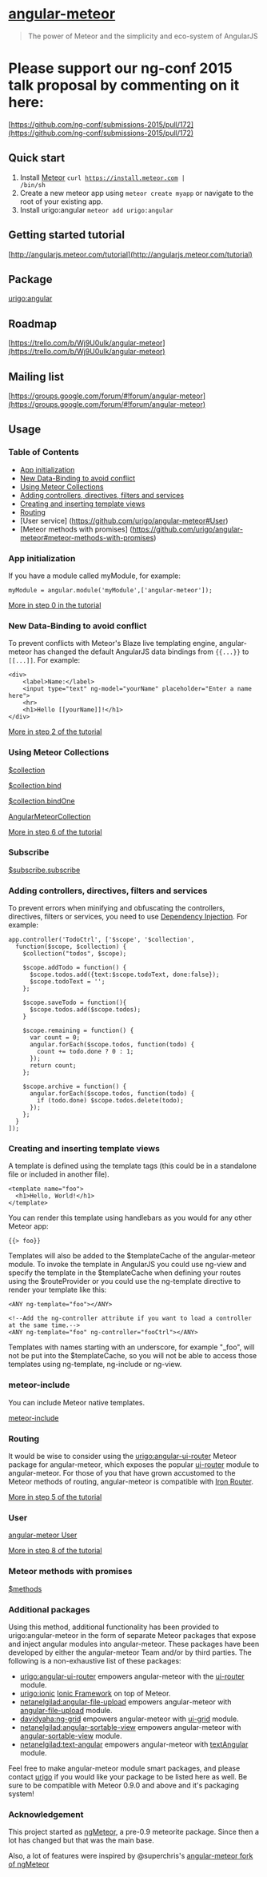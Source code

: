 [angular-meteor](http://angularjs.meteor.com/tutorial)
======================================================
> The power of Meteor and the simplicity and eco-system of AngularJS

# Please support our ng-conf 2015 talk proposal by commenting on it here:
[https://github.com/ng-conf/submissions-2015/pull/172](https://github.com/ng-conf/submissions-2015/pull/172)

## Quick start
1. Install [Meteor](http://docs.meteor.com/#quickstart) <code>curl https://install.meteor.com | /bin/sh</code>
2. Create a new meteor app using <code>meteor create myapp</code> or navigate to the root of your existing app.
4. Install urigo:angular <code>meteor add urigo:angular</code>

## Getting started tutorial
[http://angularjs.meteor.com/tutorial](http://angularjs.meteor.com/tutorial)

## Package
[urigo:angular](https://atmospherejs.com/urigo/angular)

## Roadmap
[https://trello.com/b/Wj9U0ulk/angular-meteor](https://trello.com/b/Wj9U0ulk/angular-meteor)

## Mailing list
[https://groups.google.com/forum/#!forum/angular-meteor](https://groups.google.com/forum/#!forum/angular-meteor)

## Usage
### Table of Contents
- [App initialization](https://github.com/urigo/angular-meteor#app-initialization)
- [New Data-Binding to avoid conflict](https://github.com/urigo/angular-meteor#new-data-binding-to-avoid-conflict)
- [Using Meteor Collections](https://github.com/urigo/angular-meteor#using-meteor-collections)
- [Adding controllers, directives, filters and services](https://github.com/urigo/angular-meteor#adding-controllers-directives-filters-and-services)
- [Creating and inserting template views](https://github.com/urigo/angular-meteor#creating-and-inserting-template-views)
- [Routing](https://github.com/urigo/angular-meteor#routing)
- [User service] (https://github.com/urigo/angular-meteor#User)
- [Meteor methods with promises] (https://github.com/urigo/angular-meteor#meteor-methods-with-promises)

### App initialization
If you have a module called myModule, for example:

    myModule = angular.module('myModule',['angular-meteor']);
    
[More in step 0 in the tutorial](http://angularjs.meteor.com/tutorial/step_00)
    
### New Data-Binding to avoid conflict
To prevent conflicts with Meteor's Blaze live templating engine, angular-meteor has changed the default AngularJS data bindings from <code>{{...}}</code> to <code>[[...]]</code>. For example:

    <div>
        <label>Name:</label>
        <input type="text" ng-model="yourName" placeholder="Enter a name here">
        <hr>
        <h1>Hello [[yourName]]!</h1>
    </div>
    
[More in step 2 of the tutorial](http://angularjs.meteor.com/tutorial/step_02)    

### Using Meteor Collections

[$collection](http://angularjs.meteor.com/api/collection)

[$collection.bind](http://angularjs.meteor.com/api/collection-bind)

[$collection.bindOne](http://angularjs.meteor.com/api/collection-bindOne)

[AngularMeteorCollection](http://angularjs.meteor.com/api/AngularMeteorCollection)


[More in step 6 of the tutorial](http://angularjs.meteor.com/tutorial/step_06)

### Subscribe

[$subscribe.subscribe](http://angularjs.meteor.com/api/subscribe)

### Adding controllers, directives, filters and services
To prevent errors when minifying and obfuscating the controllers, directives, filters or services, you need to use [Dependency Injection](http://docs.angularjs.org/guide/di). For example:

    app.controller('TodoCtrl', ['$scope', '$collection',
      function($scope, $collection) {
        $collection("todos", $scope);
       
        $scope.addTodo = function() {
          $scope.todos.add({text:$scope.todoText, done:false});
          $scope.todoText = '';
        };

        $scope.saveTodo = function(){
          $scope.todos.add($scope.todos);
        }
       
        $scope.remaining = function() {
          var count = 0;
          angular.forEach($scope.todos, function(todo) {
            count += todo.done ? 0 : 1;
          });
          return count;
        };
       
        $scope.archive = function() {
          angular.forEach($scope.todos, function(todo) {
            if (todo.done) $scope.todos.delete(todo);
          });
        };
      }
    ]);

### Creating and inserting template views
A template is defined using the template tags (this could be in a standalone file or included in another file).

    <template name="foo">
      <h1>Hello, World!</h1>
    </template>

You can render this template using handlebars as you would for any other Meteor app:

    {{> foo}}

Templates will also be added to the $templateCache of the angular-meteor module. To invoke the template in AngularJS you could use ng-view and specify the template in the $templateCache when defining your routes using the $routeProvider or you could use the ng-template directive to render your template like this:

    <ANY ng-template="foo"></ANY>

    <!--Add the ng-controller attribute if you want to load a controller at the same time.-->    
    <ANY ng-template="foo" ng-controller="fooCtrl"></ANY>
    
Templates with names starting with an underscore, for example "_foo", will not be put into the $templateCache, so you will not be able to access those templates using ng-template, ng-include or ng-view.

### meteor-include

You can include Meteor native templates.

[meteor-include](http://angularjs.meteor.com/api/meteor-include)


### Routing
It would be wise to consider using the [urigo:angular-ui-router](https://github.com/Urigo/meteor-angular-ui-router) Meteor package for angular-meteor, which exposes the popular [ui-router](https://github.com/angular-ui/ui-router) module to angular-meteor. For those of you that have grown accustomed to the Meteor methods of routing, angular-meteor is compatible with [Iron Router](https://github.com/EventedMind/iron-router).

[More in step 5 of the tutorial](http://angularjs.meteor.com/tutorial/step_05)
    
### User
    
[angular-meteor User](http://angularjs.meteor.com/api/user)
    
[More in step 8 of the tutorial](http://angularjs.meteor.com/tutorial-02/step_08)    

### Meteor methods with promises

[$methods](http://angularjs.meteor.com/api/methods)
    
### Additional packages

Using this method, additional functionality has been provided to urigo:angular-meteor in the form of separate Meteor packages that expose and inject angular modules into angular-meteor. These packages have been developed by either the angular-meteor Team and/or by third parties. The following is a non-exhaustive list of these packages:

- [urigo:angular-ui-router](https://github.com/Urigo/meteor-angular-ui-router) empowers angular-meteor with the [ui-router](https://github.com/angular-ui/ui-router) module.
- [urigo:ionic](https://github.com/Urigo/meteor-ionic) [Ionic Framework](http://ionicframework.com/) on top of Meteor.
- [netanelgilad:angular-file-upload](https://github.com/netanelgilad/meteor-angular-file-upload) empowers angular-meteor with [angular-file-upload](https://github.com/nervgh/angular-file-upload) module.
- [davidyaha:ng-grid](https://github.com/davidyaha/meteor-ng-grid) empowers angular-meteor with [ui-grid](https://github.com/angular-ui/ng-grid) module.
- [netanelgilad:angular-sortable-view](https://github.com/netanelgilad/meteor-angular-sortable-view/) empowers angular-meteor with [angular-sortable-view](https://github.com/kamilkp/angular-sortable-view) module.
- [netanelgilad:text-angular](https://github.com/netanelgilad/meteor-textAngular/) empowers angular-meteor with [textAngular](https://github.com/fraywing/textAngular) module.

Feel free to make angular-meteor module smart packages, and please contact [urigo](https://github.com/urigo) if you would like your package to be listed here as well.
Be sure to be compatible with Meteor 0.9.0 and above and it's packaging system!

### Acknowledgement

This project started as [ngMeteor](https://github.com/loneleeandroo/ngMeteor), a pre-0.9 meteorite package. 
Since then a lot has changed but that was the main base.

Also, a lot of features were inspired by @superchris's [angular-meteor fork of ngMeteor](https://github.com/superchris/angular-meteor)
